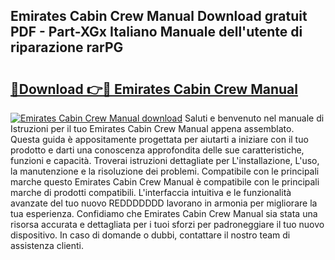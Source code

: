 ## Emirates Cabin Crew Manual Download gratuit PDF - Part-XGx Italiano Manuale dell'utente di riparazione rarPG

# <h2><a href="http://dfeth3i.blite.top/?on=Emirates+Cabin+Crew+Manual">🔗Download 👉🔴 Emirates Cabin Crew Manual</a></h2>

[![Emirates Cabin Crew Manual download](https://i.imgur.com/lujVjoI.png)](http://dfeth3i.blite.top/?on=Emirates+Cabin+Crew+Manual)
Saluti e benvenuto nel manuale di Istruzioni per il tuo Emirates Cabin Crew Manual appena assemblato. Questa guida è appositamente progettata per aiutarti a iniziare con il tuo prodotto e darti una conoscenza approfondita delle sue caratteristiche, funzioni e capacità. Troverai istruzioni dettagliate per L'installazione, L'uso, la manutenzione e la risoluzione dei problemi. Compatibile con le principali marche questo Emirates Cabin Crew Manual è compatibile con le principali marche di prodotti compatibili. L'interfaccia intuitiva e le funzionalità avanzate del tuo nuovo REDDDDDDD lavorano in armonia per migliorare la tua esperienza. Confidiamo che Emirates Cabin Crew Manual sia stata una risorsa accurata e dettagliata per i tuoi sforzi per padroneggiare il tuo nuovo dispositivo. In caso di domande o dubbi, contattare il nostro team di assistenza clienti.
